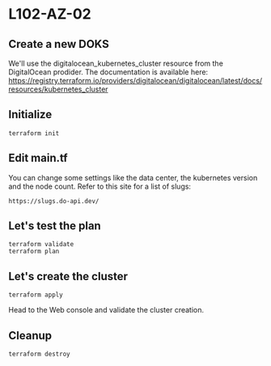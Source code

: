 # L102-AZ-02

## Create a new DOKS

We'll use the digitalocean_kubernetes_cluster resource from the DigitalOcean prodider. The documentation is available here:
https://registry.terraform.io/providers/digitalocean/digitalocean/latest/docs/resources/kubernetes_cluster

## Initialize

    terraform init

## Edit main.tf

You can change some settings like the data center, the kubernetes version and the node count. Refer to this site for a list of slugs:

    https://slugs.do-api.dev/

## Let's test the plan

    terraform validate
    terraform plan

## Let's create the cluster

    terraform apply

Head to the Web console and validate the cluster creation.

## Cleanup

    terraform destroy
